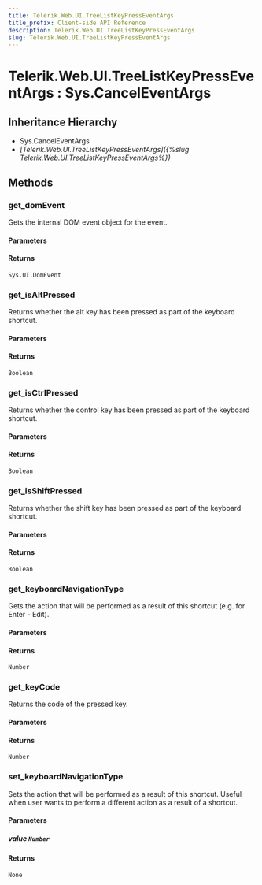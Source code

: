 ```yaml
---
title: Telerik.Web.UI.TreeListKeyPressEventArgs
title_prefix: Client-side API Reference
description: Telerik.Web.UI.TreeListKeyPressEventArgs
slug: Telerik.Web.UI.TreeListKeyPressEventArgs
---
```


# Telerik.Web.UI.TreeListKeyPressEventArgs : Sys.CancelEventArgs

## Inheritance Hierarchy

* Sys.CancelEventArgs
* *[Telerik.Web.UI.TreeListKeyPressEventArgs]({%slug Telerik.Web.UI.TreeListKeyPressEventArgs%})*


## Methods

### get_domEvent

Gets the internal DOM event object for the event.

#### Parameters

#### Returns

`Sys.UI.DomEvent`

### get_isAltPressed

Returns whether the alt key has been pressed as part of the keyboard shortcut.

#### Parameters

#### Returns

`Boolean`

### get_isCtrlPressed

Returns whether the control key has been pressed as part of the keyboard shortcut.

#### Parameters

#### Returns

`Boolean`

### get_isShiftPressed

Returns whether the shift key has been pressed as part of the keyboard shortcut.

#### Parameters

#### Returns

`Boolean`

### get_keyboardNavigationType

Gets the action that will be performed as a result of this shortcut (e.g. for Enter - Edit).

#### Parameters

#### Returns

`Number`

### get_keyCode

Returns the code of the pressed key.

#### Parameters

#### Returns

`Number`

### set_keyboardNavigationType

Sets the action that will be performed as a result of this shortcut. Useful when user wants to perform a different action as a result of a shortcut.

#### Parameters

##### value `Number`

#### Returns

`None`

